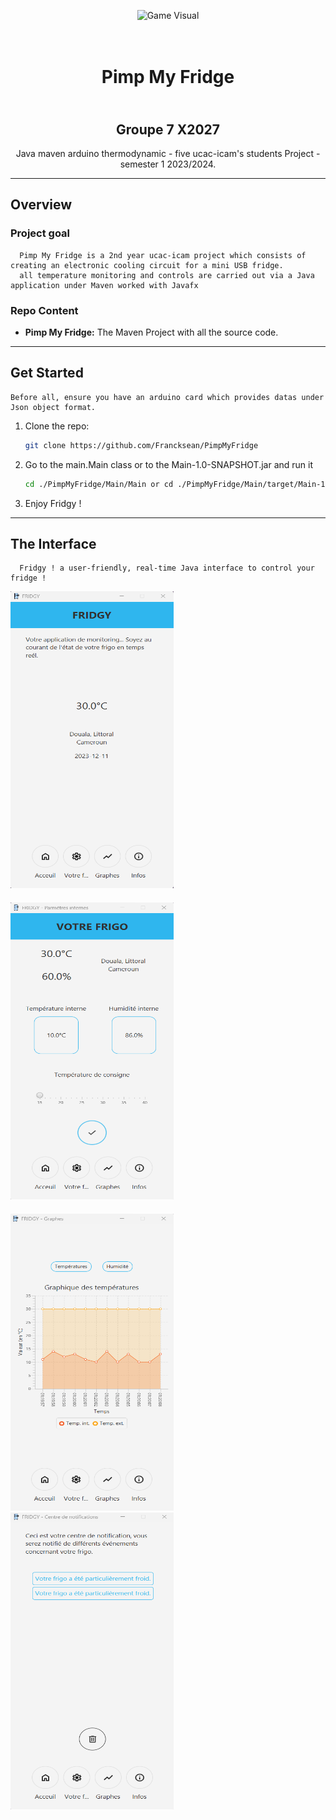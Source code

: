 

<p align="center">
  <img src="https://m.media-amazon.com/images/I/61InpH-NmKL._AC_SX679_.jpg" alt="Game Visual" width="400" height="400">
</p>
<h1 align="center"></br>Pimp My Fridge</h1>
<h2 align="center"></br>Groupe 7 X2027</h2>
<p align="center">
    Java maven arduino thermodynamic - five ucac-icam's students Project - semester 1 2023/2024.
</p>


---
## Overview
### Project goal
      Pimp My Fridge is a 2nd year ucac-icam project which consists of creating an electronic cooling circuit for a mini USB fridge. 
      all temperature monitoring and controls are carried out via a Java application under Maven worked with Javafx

### Repo Content
* **Pimp My Fridge:** The Maven Project with all the source code.

---
## Get Started
    Before all, ensure you have an arduino card which provides datas under Json object format.
1. Clone the repo:
    ```sh
    git clone https://github.com/Francksean/PimpMyFridge
    ```
2. Go to the main.Main class or to the Main-1.0-SNAPSHOT.jar and run it
    ```sh
    cd ./PimpMyFridge/Main/Main or cd ./PimpMyFridge/Main/target/Main-1.0-SNAPSHOT.jar
    ```
3. Enjoy Fridgy !

---
## The Interface 
      Fridgy ! a user-friendly, real-time Java interface to control your fridge !
<img src="assets/ScreenPMFLanding.png" width="261" height="475" style="margin-right:25px; margin-bottom: 20px"> <img src="assets/ScreenPMFParams.png" width="261" height="475" style="margin-bottom: 20px">
<img src="assets/ScreenPMFGraph.png" width="261" height="475" style="margin-right:25px;"> <img src="assets/ScreenPMFInfos.png" width="261" height="475">


